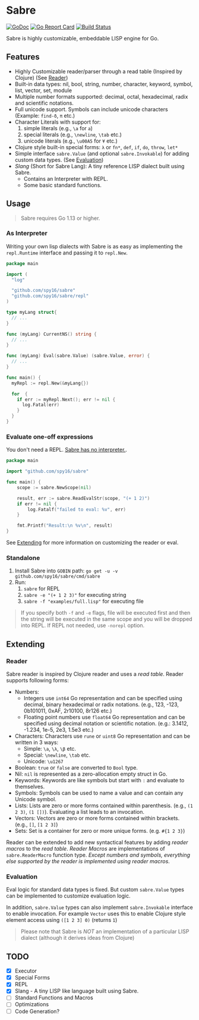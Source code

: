 # Sabre

[![GoDoc](https://godoc.org/github.com/spy16/sabre?status.svg)](https://godoc.org/github.com/spy16/sabre) [![Go Report Card](https://goreportcard.com/badge/github.com/spy16/sabre)](https://goreportcard.com/report/github.com/spy16/sabre) [![Build Status](https://travis-ci.org/spy16/sabre.svg?branch=master)](https://travis-ci.org/spy16/sabre)

Sabre is highly customizable, embeddable LISP engine for Go.

## Features

* Highly Customizable reader/parser through a read table (Inspired by Clojure) (See [Reader](#reader))
* Built-in data types: nil, bool, string, number, character, keyword, symbol, list, vector, set, module
* Multiple number formats supported: decimal, octal, hexadecimal, radix and scientific notations.
* Full unicode support. Symbols can include unicode characters (Example: `find-δ`, `π` etc.)
* Character Literals with support for:
  1. simple literals  (e.g., `\a` for `a`)
  2. special literals (e.g., `\newline`, `\tab` etc.)
  3. unicode literals (e.g., `\u00A5` for `¥` etc.)
* Clojure style built-in special forms: `λ` or `fn*`, `def`, `if`, `do`, `throw`, `let*`
* Simple interface `sabre.Value` (and optional `sabre.Invokable`) for adding custom
  data types. (See [Evaluation](#evaluation))
* *Slang* (Short for Sabre Lang): A tiny reference LISP dialect built using Sabre.
  * Contains an Interpreter with REPL.
  * Some basic standard functions.

## Usage

> Sabre requires Go 1.13 or higher.

### As Interpreter

Writing your own lisp dialects with Sabre is as easy as implementing the `repl.Runtime` interface and passing it to `repl.New`.

```go
package main

import (
  "log"

  "github.com/spy16/sabre"
  "github.com/spy16/sabre/repl"
)

type myLang struct{
  // ...
}

func (myLang) CurrentNS() string {
  // ...
}

func (myLang) Eval(sabre.Value) (sabre.Value, error) {
  // ...
}

func main() {
  myRepl := repl.New(&myLang{})

  for  {
    if err := myRepl.Next(); err != nil {
      log.Fatal(err)
    }
  }
}

```

### Evaluate one-off expressions

You don't need a REPL.  [Sabre has no interpreter.](https://clojure.org/reference/evaluation).

```go
package main

import "github.com/spy16/sabre"

func main() {
    scope := sabre.NewScope(nil)

    result, err := sabre.ReadEvalStr(scope, "(+ 1 2)")
    if err != nil {
        log.Fatalf("failed to eval: %v", err)
    }

    fmt.Printf("Result:\n %v\n", result)
}
```

See [Extending](#extending) for more information on customizing the reader or eval.

### Standalone

1. Install Sabre into `GOBIN` path: `go get -u -v github.com/spy16/sabre/cmd/sabre`
2. Run:
   1. `sabre` for REPL
   2. `sabre -e "(+ 1 2 3)"` for executing string
   3. `sabre -f "examples/full.lisp"` for executing file

> If you specify both `-f` and `-e` flags, file will be executed first and then the
> string will be executed in the same scope and you will be dropped into REPL. If
> REPL not needed, use `-norepl` option.

## Extending

### Reader

Sabre reader is inspired by Clojure reader and uses a _read table_. Reader supports
following forms:

* Numbers:
  * Integers use `int64` Go representation and can be specified using decimal, binary
    hexadecimal or radix notations. (e.g., 123, -123, 0b101011, 0xAF, 2r10100, 8r126 etc.)
  * Floating point numbers use `float64` Go representation and can be specified using
    decimal notation or scientific notation. (e.g.: 3.1412, -1.234, 1e-5, 2e3, 1.5e3 etc.)
* Characters: Characters use `rune` or `uint8` Go representation and can be written in 3 ways:
  * Simple: `\a`, `\λ`, `\β` etc.
  * Special: `\newline`, `\tab` etc.
  * Unicode: `\u1267`
* Boolean: `true` or `false` are converted to `Bool` type.
* Nil: `nil` is represented as a zero-allocation empty struct in Go.
* Keywords: Keywords are like symbols but start with `:` and evaluate to themselves.
* Symbols: Symbols can be used to name a value and can contain any Unicode symbol.
* Lists: Lists are zero or more forms contained within parenthesis. (e.g., `(1 2 3)`, `(1 [])`).
  Evaluating a list leads to an invocation.
* Vectors: Vectors are zero or more forms contained within brackets. (e.g., `[]`, `[1 2 3]`)
* Sets: Set is a container for zero or more unique forms. (e.g. `#{1 2 3}`)

Reader can be extended to add new syntactical features by adding _reader macros_
to the _read table_. _Reader Macros_ are implementations of `sabre.ReaderMacro`
function type. _Except numbers and symbols, everything else supported by the reader
is implemented using reader macros_.

### Evaluation

Eval logic for standard data types is fixed. But custom `sabre.Value` types can be
implemented to customize evaluation logic.

In addition, `sabre.Value` types can also implement `sabre.Invokable` interface to
enable invocation. For example `Vector` uses this to enable Clojure style element
access using `([1 2 3] 0)` (returns `1`)

> Please note that Sabre is _NOT_ an implementation of a particular LISP dialect (although
> it derives ideas from Clojure)

## TODO

* [x] Executor
* [x] Special Forms
* [X] REPL
* [X] Slang - A tiny LISP like language built using Sabre.
* [ ] Standard Functions and Macros
* [ ] Optimizations
* [ ] Code Generation?
